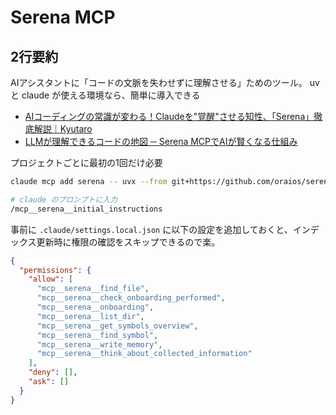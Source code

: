 # Serena MCP

## 2行要約

AIアシスタントに「コードの文脈を失わせずに理解させる」ためのツール。
uv と claude が使える環境なら、簡単に導入できる

- [AIコーディングの常識が変わる！Claudeを"覚醒"させる知性、「Serena」徹底解説｜Kyutaro](https://note.com/kyutaro15/n/n61a8825fe303)
- [LLMが理解できるコードの地図 ─ Serena MCPでAIが賢くなる仕組み](https://zenn.dev/contrea/articles/d18ee9447a9366)

プロジェクトごとに最初の1回だけ必要

```bash
claude mcp add serena -- uvx --from git+https://github.com/oraios/serena serena-mcp-server --context ide-assistant --project $(pwd)
```

```bash
# claude のプロンプトに入力
/mcp__serena__initial_instructions
```

事前に `.claude/settings.local.json` に以下の設定を追加しておくと、インデックス更新時に権限の確認をスキップできるので楽。

```json
{
  "permissions": {
    "allow": [
      "mcp__serena__find_file",
      "mcp__serena__check_onboarding_performed",
      "mcp__serena__onboarding",
      "mcp__serena__list_dir",
      "mcp__serena__get_symbols_overview",
      "mcp__serena__find_symbol",
      "mcp__serena__write_memory",
      "mcp__serena__think_about_collected_information"
    ],
    "deny": [],
    "ask": []
  }
}
```
